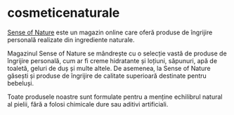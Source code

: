 # cosmeticenaturale
[Sense of Nature](https://senseofnature.ro/)  este un magazin online care oferă produse de îngrijire personală realizate din ingrediente naturale. 

Magazinul Sense of Nature se mândrește cu o selecție vastă de produse de îngrijire personală, cum ar fi creme hidratante și loțiuni, săpunuri, apă de toaletă, geluri de duș și multe altele. De asemenea, la Sense of Nature găsești și produse de îngrijire de calitate superioară destinate pentru bebeluși.

Toate produsele noastre sunt formulate pentru a menține echilibrul natural al pielii, fără a folosi chimicale dure sau aditivi artificiali.
